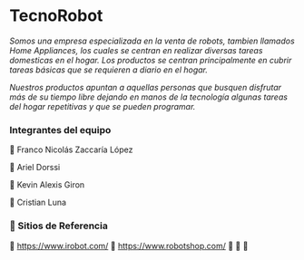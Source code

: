 # TecnoRobot 

_Somos una empresa especializada en la venta de robots, tambien llamados Home Appliances, los cuales se centran en realizar diversas tareas domesticas en el hogar.
Los productos se centran principalmente en cubrir tareas básicas que se requieren a diario en el hogar._

_Nuestros productos apuntan a aquellas personas que busquen disfrutar más de su tiempo libre dejando en manos de la tecnología algunas tareas del hogar repetitivas y que se pueden programar._

### Integrantes del equipo

🤖 Franco Nicolás Zaccaría López

🤖 Ariel Dorssi

🤖 Kevin Alexis Giron

🤖 Cristian Luna





### 📰 Sitios de Referencia

🔗 https://www.irobot.com/
🔗 https://www.robotshop.com/
🔗 
🔗
🔗